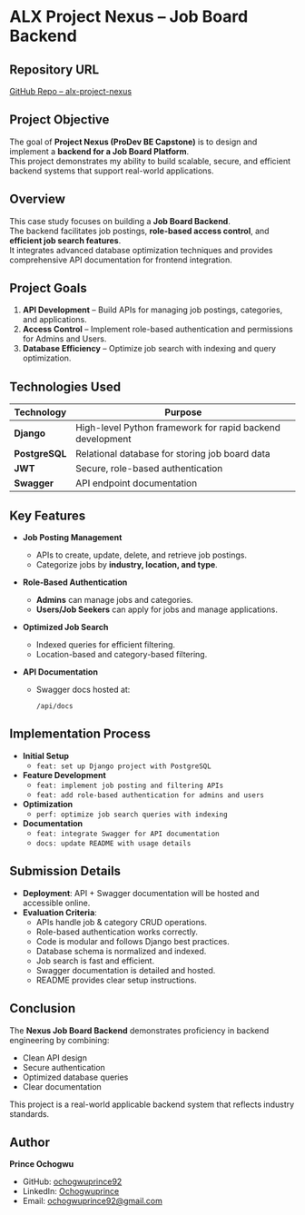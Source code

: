 # ALX Project Nexus – Job Board Backend

## Repository URL
[GitHub Repo – alx-project-nexus](https://github.com/ochogwuprince92/alx-project-nexus)

## Project Objective
The goal of **Project Nexus (ProDev BE Capstone)** is to design and implement a **backend for a Job Board Platform**.  
This project demonstrates my ability to build scalable, secure, and efficient backend systems that support real-world applications.

## Overview
This case study focuses on building a **Job Board Backend**.  
The backend facilitates job postings, **role-based access control**, and **efficient job search features**.  
It integrates advanced database optimization techniques and provides comprehensive API documentation for frontend integration.

## Project Goals
1. **API Development** – Build APIs for managing job postings, categories, and applications.  
2. **Access Control** – Implement role-based authentication and permissions for Admins and Users.  
3. **Database Efficiency** – Optimize job search with indexing and query optimization.  

## Technologies Used
| Technology   | Purpose |
|--------------|---------|
| **Django**   | High-level Python framework for rapid backend development |
| **PostgreSQL** | Relational database for storing job board data |
| **JWT**      | Secure, role-based authentication |
| **Swagger**  | API endpoint documentation |

## Key Features
- **Job Posting Management**  
  - APIs to create, update, delete, and retrieve job postings.  
  - Categorize jobs by **industry, location, and type**.  

- **Role-Based Authentication**  
  - **Admins** can manage jobs and categories.  
  - **Users/Job Seekers** can apply for jobs and manage applications.  

- **Optimized Job Search**  
  - Indexed queries for efficient filtering.  
  - Location-based and category-based filtering.  

- **API Documentation**  
  - Swagger docs hosted at:  
    ```
    /api/docs
    ```

## Implementation Process
- **Initial Setup**  
  - `feat: set up Django project with PostgreSQL`  
- **Feature Development**  
  - `feat: implement job posting and filtering APIs`  
  - `feat: add role-based authentication for admins and users`  
- **Optimization**  
  - `perf: optimize job search queries with indexing`  
- **Documentation**  
  - `feat: integrate Swagger for API documentation`  
  - `docs: update README with usage details`  

## Submission Details
- **Deployment**: API + Swagger documentation will be hosted and accessible online.  
- **Evaluation Criteria**:
  - APIs handle job & category CRUD operations.  
  - Role-based authentication works correctly.  
  - Code is modular and follows Django best practices.  
  - Database schema is normalized and indexed.  
  - Job search is fast and efficient.  
  - Swagger documentation is detailed and hosted.  
  - README provides clear setup instructions.  

## Conclusion
The **Nexus Job Board Backend** demonstrates proficiency in backend engineering by combining:  
- Clean API design  
- Secure authentication  
- Optimized database queries  
- Clear documentation  

This project is a real-world applicable backend system that reflects industry standards.

## Author
**Prince Ochogwu**  
- GitHub: [ochogwuprince92](https://github.com/ochogwuprince92)  
- LinkedIn: [Ochogwuprince](https://linkedin.com/in/your-link)  
- Email: ochogwuprince92@gmail.com
